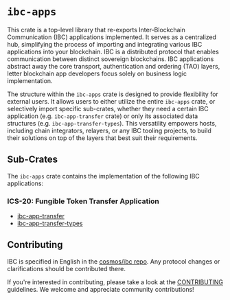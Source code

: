 # `ibc-apps`

This crate is a top-level library that re-exports Inter-Blockchain Communication
(IBC) applications implemented. It serves as a centralized hub, simplifying the
process of importing and integrating various IBC applications into your
blockchain. IBC is a distributed protocol that enables communication between
distinct sovereign blockchains. IBC applications abstract away the core
transport, authentication and ordering (TAO) layers, letter blockchain app
developers focus solely on business logic implementation.

The structure within the `ibc-apps` crate is designed to provide flexibility for
external users. It allows users to either utilize the entire `ibc-apps` crate,
or selectively import specific sub-crates, whether they need a certain IBC
application (e.g. `ibc-app-transfer` crate) or only its associated data
structures (e.g. `ibc-app-transfer-types`). This versatility empowers hosts,
including chain integrators, relayers, or any IBC tooling projects, to build
their solutions on top of the layers that best suit their requirements.

## Sub-Crates

The `ibc-apps` crate contains the implementation of the following IBC
applications:

### ICS-20: Fungible Token Transfer Application

- [ibc-app-transfer](./../ibc-apps/ics20-transfer)
- [ibc-app-transfer-types](./../ibc-apps/ics20-transfer/types)

## Contributing

IBC is specified in English in the [cosmos/ibc
repo](https://github.com/cosmos/ibc). Any protocol changes or clarifications
should be contributed there.

If you're interested in contributing, please take a look at the
[CONTRIBUTING](./../../CONTRIBUTING.md) guidelines. We welcome and appreciate
community contributions!
